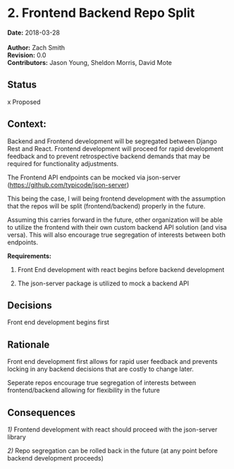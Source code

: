 # 2. Frontend Backend Repo Split

**Date:** 2018-03-28<br>
<br>
**Author:** Zach Smith <br>
**Revision:** 0.0 <br>
**Contributors:** Jason Young, Sheldon Morris, David Mote <br>

## Status

x Proposed

## Context:
Backend and Frontend development will be segregated between Django Rest and
React. Frontend development will proceed for rapid development feedback and
to prevent retrospective backend demands that may be required for functionality
adjustments.

The Frontend API endpoints can be mocked via json-server
(https://github.com/typicode/json-server)

This being the case, I will being frontend development with the assumption that
the repos will be split (frontend/backend) properly in the future.

Assuming this carries forward in the future, other organization will be able to
utilize the frontend with their own custom backend API solution (and visa
versa). This will also encourage true segregation of interests between both
endpoints.

**Requirements:**
1) Front End development with react begins before backend development

2) The json-server package is utilized to mock a backend API

## Decisions

Front end development begins first

## Rationale

Front end development first allows for rapid user feedback and prevents locking
in any backend decisions that are costly to change later.

Seperate repos encourage true segregation of interests between frontend/backend
allowing for flexibility in the future

## Consequences

*1)* Frontend development with react should proceed with the json-server library

*2)* Repo segregation can be rolled back in the future (at any point before backend
development proceeds)


